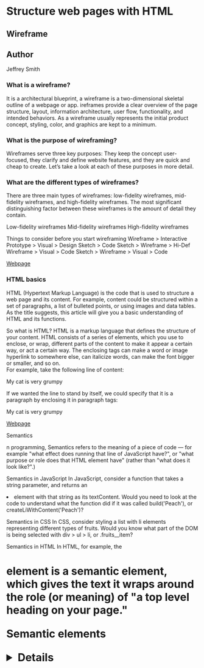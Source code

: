 # Structure web pages with HTML

## Wireframe

## Author

Jeffrey Smith

### What is a wireframe?

It is a architectural blueprint, a wireframe is a two-dimensional skeletal outline of a webpage or app.
ireframes provide a clear overview of the page structure, layout, information architecture, user flow, functionality, and intended behaviors. As a wireframe usually represents the initial product concept, 
styling, color, and graphics are kept to a minimum.

### What is the purpose of wireframing?

Wireframes serve three key purposes: They keep the concept user-focused, they clarify and define website features, and they are quick and cheap to create. Let’s take a look at 
each of these purposes in more detail.

### What are the different types of wireframes?

There are three main types of wireframes: low-fidelity wireframes, mid-fidelity 
wireframes, and high-fidelity wireframes. The most significant distinguishing factor between 
these wireframes is the amount of detail they contain.

Low-fidelity wireframes
Mid-fidelity wireframes
High-fidelity wireframes

Things to consider before you start wireframing
Wireframe > Interactive Prototype > Visual > Design
Sketch > Code
Sketch > Wireframe > Hi-Def Wireframe > Visual > Code
Sketch > Wireframe > Visual > Code

[Webpage](https://careerfoundry.com/en/blog/ux-design/what-is-a-wireframe-guide/#what-is-a-wireframe)

### HTML basics

HTML (Hypertext Markup Language) is the code that is used to structure 
a web page and its content. For example, content could be structured within a set of paragraphs, a list of bulleted points, or using images and data tables. As the title suggests, this article will give you a basic 
understanding of HTML and its functions.

So what is HTML?
HTML is a markup language that defines the structure of your content.
HTML consists of a series of elements, which you use to enclose, or wrap, different parts of the content to make it appear a certain way, or act a certain way. The enclosing tags can make a word or image hyperlink to somewhere else, can italicize words, can make the font bigger or smaller, and so on.  
For example, take the following line of content:

My cat is very grumpy

If we wanted the line to stand by itself, we could specify that it is a paragraph 
by enclosing it in paragraph tags:

<p>My cat is very grumpy</p>

[Webpage](https://developer.mozilla.org/en-US/docs/Learn/Getting_started_with_the_web/HTML_basics)


Semantics

n programming, Semantics refers to the meaning of a piece of 
code — for example "what effect does running that line of JavaScript have?", or 
"what purpose or role does that HTML element have" (rather than "what does it look like?".)

Semantics in JavaScript
In JavaScript, consider a function that takes a string parameter, and returns an <li> element with that string as its textContent. Would you need to look 
at the code to understand what the function did if it was called build('Peach'), or createLiWithContent('Peach')?

Semantics in CSS
In CSS, consider styling a list with li elements representing different types of fruits. 
Would you know what part of the DOM is being selected with div > ul > li, or .fruits__item?

Semantics in HTML
In HTML, for example, the <h1> element is a semantic element, which gives the text 
it wraps around the role (or meaning) of "a top level heading on your page."

Semantic elements

<article>
<aside>
<details>
<figcaption>
<figure>
<footer>
<header>
<main>
<mark>
<nav>
<section>
<summary>
<time>
https://developer.mozilla.org/en-US/docs/Glossary/Semantics